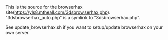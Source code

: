 This is the source for the browserhax site(https://yls8.mtheall.com/3dsbrowserhax.php). "3dsbrowserhax_auto.php" is a symlink to "3dsbrowserhax.php".

See update_browserhax.sh if you want to setup/update browserhax on your own server.

